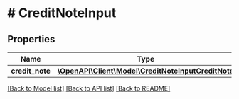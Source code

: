 # # CreditNoteInput

## Properties

Name | Type | Description | Notes
------------ | ------------- | ------------- | -------------
**credit_note** | [**\OpenAPI\Client\Model\CreditNoteInputCreditNote**](CreditNoteInputCreditNote.md) |  | [optional]

[[Back to Model list]](../../README.md#models) [[Back to API list]](../../README.md#endpoints) [[Back to README]](../../README.md)
